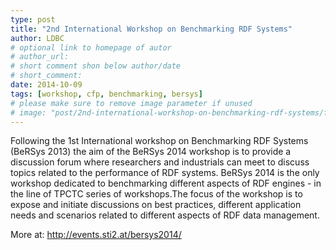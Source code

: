 ```yaml
---
type: post
title: "2nd International Workshop on Benchmarking RDF Systems"
author: LDBC
# optional link to homepage of autor
# author_url: 
# short comment shon below author/date
# short_comment:
date: 2014-10-09
tags: [workshop, cfp, benchmarking, bersys]
# please make sure to remove image parameter if unused
# image: "post/2nd-international-workshop-on-benchmarking-rdf-systems/featured.png" 
---
```


Following the 1st International workshop on Benchmarking RDF Systems (BeRSys 2013) the aim of the BeRSys 2014 workshop is to provide a discussion forum where researchers and industrials can meet to discuss topics related to the performance of RDF systems. BeRSys 2014 is the only workshop dedicated to benchmarking different aspects of RDF engines - in the line of TPCTC series of workshops.The focus of the workshop is to expose and initiate discussions on best practices, different application needs and scenarios related to different aspects of RDF data management.
 
More at: http://events.sti2.at/bersys2014/
